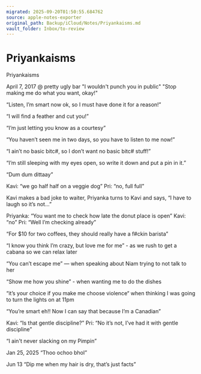 ```yaml
---
migrated: 2025-09-20T01:50:55.684762
source: apple-notes-exporter
original_path: Backup/iCloud/Notes/Priyankaisms.md
vault_folder: Inbox/to-review
---
```

# Priyankaisms

Priyankaisms 

April 7, 2017 @ pretty ugly bar
"I wouldn't punch you in public"
"Stop making me do what you want, okay!"

“Listen, I’m smart now ok, so I must have done it for a reason!”

“I will find a feather and cut you!”

“I’m just letting you know as a courtesy”

“You haven’t seen me in two days, so you have to listen to me now!”

“I ain’t no basic bitc#, so I don’t want no basic bitc# stuff!”

“I’m still sleeping with my eyes open, so write it down and put a pin in it.”

“Dum dum dittaay”

Kavi: “we go half half on a veggie dog”
Pri: “no, full full”

Kavi makes a bad joke to waiter,
Priyanka turns to Kavi and says,
“I have to laugh so it’s not...”

Priyanka:
“You want me to check how late the donut place is open”
Kavi: 
“no”
Pri: 
“Well I’m checking already”

“For $10 for two coffees, they should really have a f#ckin barista”

“I know you think I’m crazy, but love me for me” - as we rush to get a cabana so we can relax later

“You can’t escape me” — when speaking about Niam trying to not talk to her 

“Show me how you shine” - when wanting me to do the dishes 

“it’s your choice if you make me choose violence“ when thinking I was going to turn the lights on at 11pm

“You’re smart eh!! Now I can say that because I’m a Canadian”

Kavi: “Is that gentle discipline?”
Pri: “No it’s not, I’ve had it with gentle discipline”

“I ain't never slacking on my Pimpin”

Jan 25, 2025
“Thoo ochoo bhol”

Jun 13
“Dip me when my hair is dry, that’s just facts”

